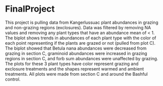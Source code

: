 # FinalProject

This project is pulling data from Kangerlussuac plant abundances in grazing and non-grazing regions (exclosures). Data was filtered by removing NA values and removing any plant types that have an abundance mean of < 1. The biplot shows trends in abundances of each plant type with the color of each point representing if the plants are grazed or not (pulled from plot C). The biplot showed that Betula nana abundances were decreased from grazing in section C, graminoid abundances were increased in grazing regions in section C, and forb sum abundances were unaffected by grazing. The plots for these 3 plant types have color represent grazing and exclosure treatments and the shapes represent warmed and ambient treatments. All plots were made from section C and around the Bashful control.
